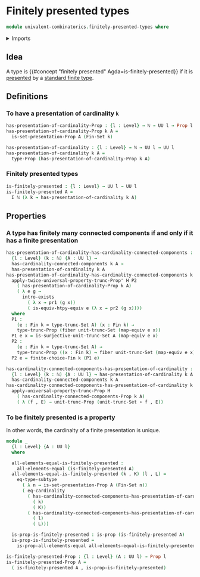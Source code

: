 # Finitely presented types

```agda
module univalent-combinatorics.finitely-presented-types where
```

<details><summary>Imports</summary>

```agda
open import elementary-number-theory.natural-numbers

open import foundation.dependent-pair-types
open import foundation.equivalences
open import foundation.existential-quantification
open import foundation.fibers-of-maps
open import foundation.function-types
open import foundation.propositional-truncations
open import foundation.propositions
open import foundation.set-presented-types
open import foundation.set-truncations
open import foundation.subtypes
open import foundation.universe-levels

open import univalent-combinatorics.finite-choice
open import univalent-combinatorics.finite-types
open import univalent-combinatorics.finitely-many-connected-components
open import univalent-combinatorics.standard-finite-types
```

</details>

## Idea

A type is {{#concept "finitely presented" Agda=is-finitely-presented}} if it is
[presented](foundation.set-presented-types.md) by a
[standard finite type](univalent-combinatorics.standard-finite-types.md).

## Definitions

### To have a presentation of cardinality `k`

```agda
has-presentation-of-cardinality-Prop : {l : Level} → ℕ → UU l → Prop l
has-presentation-of-cardinality-Prop k A =
  is-set-presentation-Prop A (Fin-Set k)

has-presentation-of-cardinality : {l : Level} → ℕ → UU l → UU l
has-presentation-of-cardinality k A =
  type-Prop (has-presentation-of-cardinality-Prop k A)
```

### Finitely presented types

```agda
is-finitely-presented : {l : Level} → UU l → UU l
is-finitely-presented A =
  Σ ℕ (λ k → has-presentation-of-cardinality k A)
```

## Properties

### A type has finitely many connected components if and only if it has a finite presentation

```agda
has-presentation-of-cardinality-has-cardinality-connected-components :
  {l : Level} (k : ℕ) {A : UU l} →
  has-cardinality-connected-components k A →
  has-presentation-of-cardinality k A
has-presentation-of-cardinality-has-cardinality-connected-components k {A} H =
  apply-twice-universal-property-trunc-Prop' H P2
    ( has-presentation-of-cardinality-Prop k A)
    ( λ e g →
      intro-exists
        ( λ x → pr1 (g x))
        ( is-equiv-htpy-equiv e (λ x → pr2 (g x))))
  where
  P1 :
    (e : Fin k ≃ type-trunc-Set A) (x : Fin k) →
    type-trunc-Prop (fiber unit-trunc-Set (map-equiv e x))
  P1 e x = is-surjective-unit-trunc-Set A (map-equiv e x)
  P2 :
    (e : Fin k ≃ type-trunc-Set A) →
    type-trunc-Prop ((x : Fin k) → fiber unit-trunc-Set (map-equiv e x))
  P2 e = finite-choice-Fin k (P1 e)

has-cardinality-connected-components-has-presentation-of-cardinality :
  {l : Level} (k : ℕ) {A : UU l} → has-presentation-of-cardinality k A →
  has-cardinality-connected-components k A
has-cardinality-connected-components-has-presentation-of-cardinality k {A} H =
  apply-universal-property-trunc-Prop H
    ( has-cardinality-connected-components-Prop k A)
    ( λ (f , E) → unit-trunc-Prop (unit-trunc-Set ∘ f , E))
```

### To be finitely presented is a property

In other words, the cardinalty of a finite presentation is unique.

```agda
module _
  {l : Level} {A : UU l}
  where

  all-elements-equal-is-finitely-presented :
    all-elements-equal (is-finitely-presented A)
  all-elements-equal-is-finitely-presented (k , K) (l , L) =
    eq-type-subtype
      ( λ n → is-set-presentation-Prop A (Fin-Set n))
      ( eq-cardinality
        ( has-cardinality-connected-components-has-presentation-of-cardinality
          ( k)
          ( K))
        ( has-cardinality-connected-components-has-presentation-of-cardinality
          ( l)
          ( L)))

  is-prop-is-finitely-presented : is-prop (is-finitely-presented A)
  is-prop-is-finitely-presented =
    is-prop-all-elements-equal all-elements-equal-is-finitely-presented

is-finitely-presented-Prop : {l : Level} (A : UU l) → Prop l
is-finitely-presented-Prop A =
  ( is-finitely-presented A , is-prop-is-finitely-presented)
```
